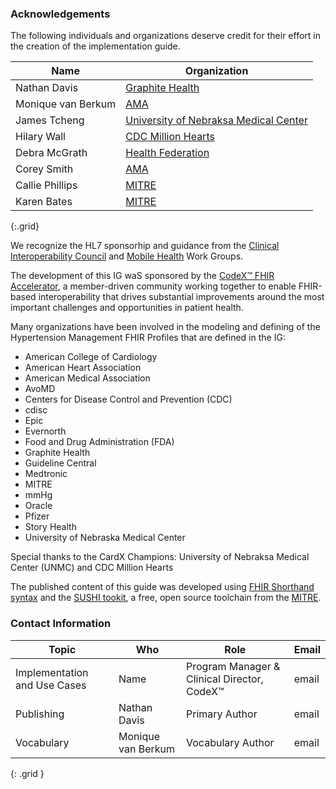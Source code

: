 ### Acknowledgements

The following individuals and organizations deserve credit for their effort in the creation of the implementation guide. 

| **Name**           | **Organization**                                                                   |
| ------------------ | ---------------------------------------------------------------------------------- |
| Nathan Davis       | [Graphite Health](https://www.graphitehealth.io/)                                  |
| Monique van Berkum | [AMA](https://www.ama-assn.org/)                                                   |
| James Tcheng       | [University of Nebraksa Medical Center ](https://www.unmc.edu/)                    |
| Hilary Wall        | [CDC Million Hearts](https://millionhearts.hhs.gov/index.html)                     |
| Debra McGrath      | [Health Federation](https://healthfederation.org/)                                 |
| Corey Smith        | [AMA](https://www.ama-assn.org/)                                                   |
| Callie Phillips    | [MITRE](https://www.mitre.org/)                                                    |
| Karen Bates        | [MITRE](https://www.mitre.org/)                                                    |
{:.grid}

We recognize the HL7 sponsorhip and guidance from the [Clinical Interoperability Council](https://www.hl7.org/Special/committees/cic/index.cfm) and [Mobile Health](https://www.hl7.org/Special/committees/mobile/index.cfm) Work Groups.

The development of this IG waS sponsored by the [CodeX™ FHIR Accelerator](https://confluence.hl7.org/display/COD/CodeX+Home), a member-driven community working together to enable FHIR-based interoperability that drives substantial improvements around the most important challenges and opportunities in patient health.

Many organizations have been involved in the modeling and defining of the Hypertension Management FHIR Profiles that are defined in the IG: 
- American College of Cardiology 
- American Heart Association
- American Medical Association 
- AvoMD
- Centers for Disease Control and Prevention (CDC)
- cdisc 
- Epic
- Evernorth
- Food and Drug Administration (FDA)
- Graphite Health 
- Guideline Central 
- Medtronic 
- MITRE
- mmHg
- Oracle
- Pfizer
- Story Health 
- University of Nebraska Medical Center 

Special thanks to the CardX Champions: University of Nebraksa Medical Center (UNMC) and CDC Million Hearts 

The published content of this guide was developed using [FHIR Shorthand syntax](http://hl7.org/fhir/uv/shorthand/) and the [SUSHI tookit](https://fshschool.org/docs/sushi/), a free, open source toolchain from the [MITRE](https://www.mitre.org).


### Contact Information

| Topic | Who | Role | Email |
|----|---|---|------|
| Implementation and Use Cases | Name | Program Manager & Clinical Director, CodeX™ | email |
| Publishing | Nathan Davis | Primary Author | email |
| Vocabulary | Monique van Berkum | Vocabulary Author | email |
{: .grid }

